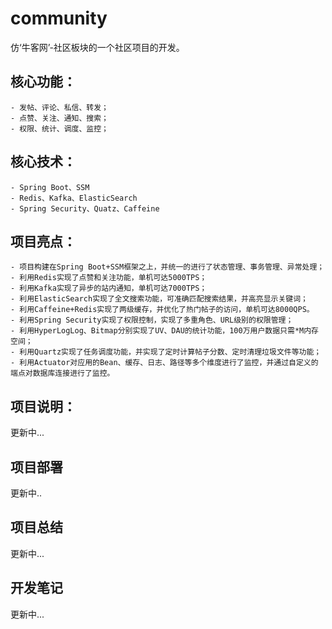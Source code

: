 # community
仿‘牛客网’-社区板块的一个社区项目的开发。

## 核心功能：
    - 发帖、评论、私信、转发；
    - 点赞、关注、通知、搜索；
    - 权限、统计、调度、监控；
## 核心技术：
    - Spring Boot、SSM
    - Redis、Kafka、ElasticSearch
    - Spring Security、Quatz、Caffeine
## 项目亮点：
    - 项目构建在Spring Boot+SSM框架之上，并统一的进行了状态管理、事务管理、异常处理；
    - 利用Redis实现了点赞和关注功能，单机可达5000TPS；
    - 利用Kafka实现了异步的站内通知，单机可达7000TPS；
    - 利用ElasticSearch实现了全文搜索功能，可准确匹配搜索结果，并高亮显示关键词；
    - 利用Caffeine+Redis实现了两级缓存，并优化了热门帖子的访问，单机可达8000QPS。
    - 利用Spring Security实现了权限控制，实现了多重角色、URL级别的权限管理；
    - 利用HyperLogLog、Bitmap分别实现了UV、DAU的统计功能，100万用户数据只需*M内存空间；
    - 利用Quartz实现了任务调度功能，并实现了定时计算帖子分数、定时清理垃圾文件等功能；
    - 利用Actuator对应用的Bean、缓存、日志、路径等多个维度进行了监控，并通过自定义的端点对数据库连接进行了监控。

## 项目说明：
更新中...

## 项目部署
更新中..
## 项目总结
更新中...
## 开发笔记
更新中...
